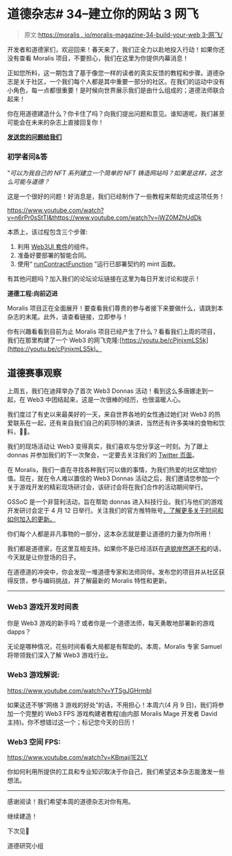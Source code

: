 # 道德杂志# 34–建立你的网站 3 网飞

> 原文:[https://moralis . io/moralis-magazine-34-build-your-web 3-网飞/](https://moralis.io/moralis-magazine-34-build-your-web3-netflix/)

开发者和道德家们，欢迎回来！春天来了，我们正全力以赴地投入行动！如果你还没有查看 Moralis 项目，不要担心，我们在这里为你提供内幕消息！

正如您所料，这一期包含了基于像您一样的读者的真实反馈的教程和步骤。道德杂志是关于社区，一个我们每个人都是其中重要一部分的社区。在我们的运动中没有小角色，每一点都很重要！是时候向世界展示我们是由什么组成的；道德法师联合起来！

你在用道德建造什么？你卡住了吗？向我们提出问题和意见。谁知道呢，我们甚至可能会在未来的杂志上直接回复你！

[**发送您的问题给我们**](https://ivanontech.typeform.com/to/R9K5lnGe)

### **初学者问&答**

"*可以为我自己的 NFT 系列建立一个简单的 NFT 铸造网站吗？如果是这样，这怎么可能与道德？*

这是一个很好的问题！好消息是，我们已经制作了一些教程来帮助完成这项任务！

https://www.youtube.com/watch?v=n6rPr0sStTI&thttps://www.youtube.com/watch?v=iWZ0MZhUdDk

本质上，该过程包含三个步骤:

1.  利用 [Web3UI 套件](https://github.com/web3ui/web3uikit)的组件。
2.  准备好要部署的智能合同。
3.  使用“ [runContractFunction](https://docs.moralis.io/moralis-dapp/web3-sdk/native#runcontractfunction) ”运行已部署契约的 mint 函数。

有其他问题吗？加入我们的论坛论坛链接在这里为每日开发讨论和提示！

**道德工程:向前迈进**

Moralis 项目正在全面展开！要查看我们尊贵的参与者接下来要做什么，请跳到本杂志的末尾。此外，请查看链接，立即参与！

你有兴趣看看到目前为止 Moralis 项目已经产生了什么？看看我们上周的项目，我们在那里构建了一个 Web3 的网飞克隆:[https://youtu.be/cPjnjxmLS5k](https://youtu.be/cPjnjxmLS5k)。

## **道德赛事观察**

上周五，我们在迪拜举办了首次 Web3 Donnas 活动！看到这么多唐娜走到一起，在 Web3 中团结起来，这是一次很棒的经历，也很温暖人心。

我们度过了有史以来最美好的一天，来自世界各地的女性通过她们对 Web3 的热爱联系在一起，还有来自我们自己的莉莎特的演讲，当然还有许多美味的食物和饮料，👀🍩。

我们的现场活动让 Web3 变得真实，我们喜欢与您分享这一时刻。为了跟上 donnas 并参加我们的下一次聚会，一定要去关注我们的 [Twitter 页面](https://twitter.com/web3donnas)。

在 Moralis，我们一直在寻找各种我们可以做的事情，为我们热爱的社区增加价值。现在，就在令人难以置信的 Web3 Donnas 活动之后，我们邀请您参加一个关于游戏开发的精彩现场研讨会，该研讨会将在我们合作的活动期间举行。

GSSoC 是一个非营利活动，旨在帮助 donnas 进入科技行业。我们与他们的游戏开发研讨会定于 4 月 12 日举行。关注我们的官方推特账号[，了解更多关于时间和如何加入的更新。](https://twitter.com/MoralisWeb3?ref_src=twsrc%5Egoogle%7Ctwcamp%5Eserp%7Ctwgr%5Eauthor)

你们每个人都是非凡事物的一部分，这本杂志就是要让道德的力量为你所用！

我们都是道德家，在这里互相支持。如果你不是已经活跃在[道貌岸然道不和](https://discord.com/invite/P9N9HF97hH)的话，今天就是让你登场的日子。

在道德道的冲突中，你会发现一堆道德专家和法师同伴。发布您的项目并从社区获得反馈，参与编码挑战，并了解最新的 Moralis 特性和更新。

* * *

### **Web3 游戏开发时间表**

你是 Web3 游戏的新手吗？或者你是一个道德法师，每天勇敢地部署新的游戏 dapps？

无论是哪种情况，花些时间看看大局都是有帮助的。本周，Moralis 专家 Samuel 将带领我们深入了解 Web3 游戏行业。

### **Web3 游戏解说:**

https://www.youtube.com/watch?v=YTSgJGHrmbI

如果这还不够“网络 3 游戏的好处”的话，不用担心！本周六(4 月 9 日)，我们将参加一个完整的 Web3 FPS 游戏构建者教程(由内部 Moralis Mage 开发者 David 主持)。你不想错过这一个；标记您今天的日历！

### **Web3 空间 FPS:**

https://www.youtube.com/watch?v=KBmaji1E2LY

你如何利用所提供的工具和专业知识取决于你自己，我们希望这本杂志能激发一些想法。

* * *

感谢阅读！我们希望本周的道德杂志对你有用。

继续建造！

下次见💚

道德研究小组